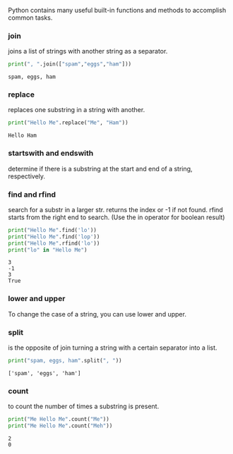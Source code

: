 

Python contains many useful built-in functions and methods to accomplish common tasks.

### join 
joins a list of strings with another string as a separator.
``` py
print(", ".join(["spam","eggs","ham"]))
```
```
spam, eggs, ham
```
### replace
replaces one substring in a string with another.
``` py
print("Hello Me".replace("Me", "Ham"))
```
```
Hello Ham
```
### startswith and endswith 
determine if there is a substring at the start and end of a string, respectively.

### find and rfind
search for a substr in a larger str. returns the index or -1 if not found. rfind starts from the right end to search. (Use the in operator for boolean result)
``` py
print("Hello Me".find('lo'))
print("Hello Me".find('lop'))
print("Hello Me".rfind('lo'))
print("lo" in "Hello Me")
```
```
3
-1
3
True
```
### lower and upper 
To change the case of a string, you can use lower and upper.
### split 
is the opposite of join turning a string with a certain separator into a list.
``` py
print("spam, eggs, ham".split(", "))
```
```
['spam', 'eggs', 'ham']
```
### count 
to count the number of times a substring is present.
``` py
print("Me Hello Me".count("Me"))
print("Me Hello Me".count("Meh"))
```
```
2
0
```
